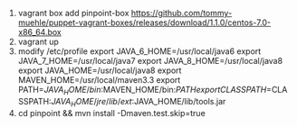 1. vagrant box add pinpoint-box https://github.com/tommy-muehle/puppet-vagrant-boxes/releases/download/1.1.0/centos-7.0-x86_64.box
2. vagrant up
3. modify /etc/profile 
   	export JAVA_6_HOME=/usr/local/java6
   	export JAVA_7_HOME=/usr/local/java7
	export JAVA_8_HOME=/usr/local/java8
	export JAVA_HOME=/usr/local/java8
	export MAVEN_HOME=/usr/local/maven3.3
	export PATH=$JAVA_HOME/bin:$MAVEN_HOME/bin:$PATH
	export CLASSPATH=$CLASSPATH:$JAVA_HOME/jre/lib/ext:$JAVA_HOME/lib/tools.jar
4. cd pinpoint && mvn install -Dmaven.test.skip=true
